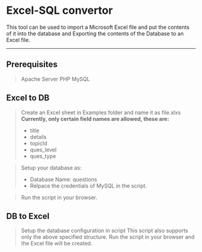 **Excel-SQL convertor**
===================


This tool can be used to import a Microsoft Excel file and put the contents of it into the database and Exporting the contents of the Database to an Excel file.

----------
Prerequisites
-------
> Apache Server
> PHP
> MySQL


Excel to DB
--------
> Create an Excel sheet in Examples folder and name it as file.xlxs
> **Currently, only certain field names are allowed, these are:**
> - title
> - details
> - topicId
> - ques_level
> - ques_type

>Setup your database as:
>- Database Name: questions
>- Relpace the credentials of MySQL in the script.

>Run the script in your browser.
> 
DB to Excel
-----------
> Setup the database configuration in script
> This script also supports only the above specified structure.
> Run the script in your browser and the Excel file will be created.
